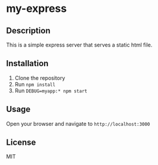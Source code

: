 # my-express

## Description

This is a simple express server that serves a static html file.

## Installation

1. Clone the repository
2. Run `npm install`
3. Run `DEBUG=myapp:* npm start`

## Usage

Open your browser and navigate to `http://localhost:3000`

## License

MIT
